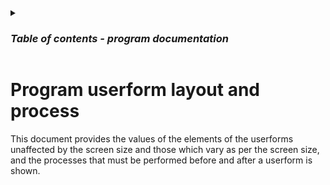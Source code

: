 <details>

<summary>
    <h3><em>Table of contents - program documentation</em></h3>
</summary>

1. **[Program initial setup steps](initial-steps.md)**

2. **`Program userform layout and process`** &larr; ***You are viewing this document***

3. **[Program constants](constants.md)**

4. **[Program initiation layout and process](program-initiation.md)**

5. **[Program termination layout and process](program-termination.md)**

6. **[Program logging layout and process](program-logging.md)**

7. **[Design initiation layout and process](design-initiation.md)**

8. **[Design termination layout and end process](design-termination.md)**

9. **[Design compliance check layout and process](design-compliance-check.md)**

10. **[Design reset layout and process](design-reset.md)**

11. **[Design menu layout and process](design-menu.md)**

12. **[Design message layout and process](design-message.md)**

13. **[Create table layout and process](create-table.md)**

14. **[Modify table layout and process](modify-table.md)**

15. **[Delete table layout and process](delete-table.md)**

16. **[View table layout and process](view-table.md)**

17. **[Reset table layout and process](reset-table.md)**

18. **[Add table record layout and process](add-table-record.md)**

19. **[Modify table record layout and process](modify-table-record.md)**

20. **[Delete table record layout and process](delete-table-record.md)**

21. **[View table record layout and process](view-table-record.md)**

22. **[View incomplete table records layout and process](view-incomplete-table-records.md)**

23. **[Generate schema code layout and process](generate-schema-code.md)**

24. **[View generated schema code layout and process](view-generated-schema-code.md)**

25. **[Back end tables layout and process](backend-tables.md)**

26. **[Back end sheets layout and process](backend-sheets.md)**

27. **[Back end access layout and process](backend-access.md)**

</details>

# Program userform layout and process

This document provides the values of the elements of the userforms unaffected by the screen size and those which vary as per the screen size, and the processes that must be performed before and after a userform is shown.